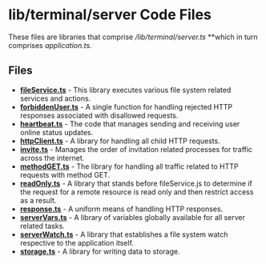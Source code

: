 # lib/terminal/server Code Files
These files are libraries that comprise */lib/terminal/server.ts* **which in turn comprises *application.ts*.

## Files
<!-- Do not edit below this line.  Contents dynamically populated. -->

* **[fileService.ts](fileService.ts)**     - This library executes various file system related services and actions.
* **[forbiddenUser.ts](forbiddenUser.ts)** - A single function for handling rejected HTTP responses associated with disallowed requests.
* **[heartbeat.ts](heartbeat.ts)**         - The code that manages sending and receiving user online status updates.
* **[httpClient.ts](httpClient.ts)**       - A library for handling all child HTTP requests.
* **[invite.ts](invite.ts)**               - Manages the order of invitation related processes for traffic across the internet.
* **[methodGET.ts](methodGET.ts)**         - The library for handling all traffic related to HTTP requests with method GET.
* **[readOnly.ts](readOnly.ts)**           - A library that stands before fileService.js to determine if the request for a remote resource is read only and then restrict access as a result.
* **[response.ts](response.ts)**           - A uniform means of handling HTTP responses.
* **[serverVars.ts](serverVars.ts)**       - A library of variables globally available for all server related tasks.
* **[serverWatch.ts](serverWatch.ts)**     - A library that establishes a file system watch respective to the application itself.
* **[storage.ts](storage.ts)**             - A library for writing data to storage.